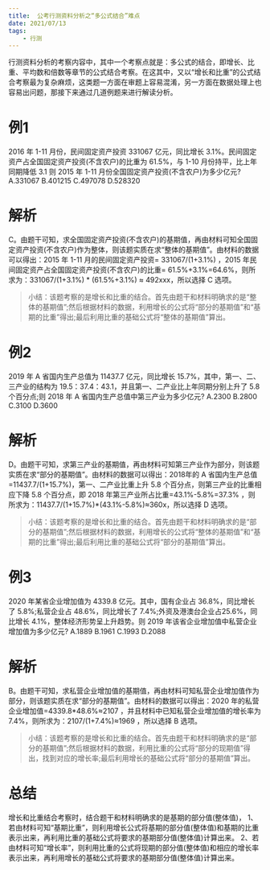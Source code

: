 ```yaml
---
title:  公考行测资料分析之“多公式结合”难点
date: 2021/07/13
tags: 
    - 行测
---
```


行测资料分析的考察内容中，其中一个考察点就是：多公式的结合，即增长、比重、平均数和倍数等章节的公式结合考察。在这其中，又以“增长和比重”的公式结合考察最为复杂麻烦，这类题一方面在审题上容易混淆，另一方面在数据处理上也容易出问题，那接下来通过几道例题来进行解读分析。

# 例1
2016 年 1-11 月份，民间固定资产投资 331067 亿元，同比增长 3.1%。民间固定资产占全国固定资产投资(不含农户)的比重为 61.5%，与 1-10 月份持平，比上年同期降低 3.1
则 2015 年 1-11 月份全国固定资产投资(不含农户)为多少亿元?
A.331067 
B.401215
C.497078
D.528320

# 解析
C。由题干可知，求全国固定资产投资(不含农户)的基期值，再由材料可知全国固定资产投资(不含农户)作为整体，则该题实质在求“整体的基期值”。由材料的数据可以得出：2015 年 1-11 月的民间固定资产投资=  331067/(1+3.1%) ，2015 年民间固定资产占全国固定资产投资(不含农户)的比重= 61.5%+3.1%=64.6%，则所求为：331067/(1+3.1%) * (61.5%+3.1%) ≈ 492xxx，所以选择 C 选项。
> 小结：该题考察的是增长和比重的结合。首先由题干和材料明确求的是“整体的基期值”;然后根据材料的数据，利用增长的公式将“部分的基期值”和“基期的比重”得出;最后利用比重的基础公式将“整体的基期值”算出。

# 例2
2019 年 A 省国内生产总值为 11437.7 亿元，同比增长 15.7%，其中，第一、二、三产业的结构为 19.5：37.4：43.1，并且第一、二产业比上年同期分别上升了 5.8 个百分点;则 2018 年 A 省国内生产总值中第三产业为多少亿元?
A.2300
B.2800
C.3100
D.3600

# 解析
D。由题干可知，求第三产业的基期值，再由材料可知第三产业作为部分，则该题实质在求“部分的基期值”。由材料的数据可以得出：2018年的 A 省国内生产总值=11437.7/(1+15.7%)，第一、二产业比重上升 5.8 个百分点，则第三产业的比重相应下降 5.8 个百分点，即 2018 年第三产业所占比重=43.1%-5.8%=37.3% ，则所求为：11437.7/(1+15.7%)*(43.1%-5.8%)≈360x，所以选择 D 选项。
> 小结：该题考察的是增长和比重的结合。首先由题干和材料明确求的是“部分的基期值”;然后根据材料的数据，利用增长的公式将“整体的基期值”和“基期的比重”得出;最后利用比重的基础公式将“部分的基期值”算出。

# 例3
2020 年某省企业增加值为 4339.8 亿元。其中，国有企业占 36.8%，同比增长了 5.8%;私营企业占 48.6%，同比增长了 7.4%;外资及港澳台企业占25.6%，同比增长 4.1%，整体经济形势呈上升趋势。则 2019 年该省企业增加值中私营企业增加值为多少亿元?
A.1889
B.1961
C.1993
D.2088

# 解析
B。由题干可知，求私营企业增加值的基期值，再由材料可知私营企业增加值作为部分，则该题实质在求“部分的基期值”。由材料的数据可以得出：2020 年的私营企业增加值=4339.8*48.6%≈2107 ，并且材料中已知私营企业增加值的增长率为 7.4%，则所求为：2107/(1+7.4%)≈1969 ，所以选择 B 选项。
> 小结：该题考察的是增长和比重的结合。首先由题干和材料明确求的是“部分的基期值”;然后根据材料的数据，利用比重的公式将“部分的现期值”得出，找到对应的增长率;最后利用增长的基础公式将“部分的基期值”算出。

# 总结
增长和比重结合考察时，结合题干和材料明确求的是基期的部分值(整体值)，
1、若由材料可知“基期比重”，则利用增长公式将基期的部分值(整体值)和基期的比重表示出来，再利用比重的基础公式将要求的基期部分值(整体值)计算出来。
2、若由材料可知“增长率”，则利用比重的公式将现期的部分值(整体值)和相应的增长率表示出来，再利用增长的基础公式将要求的基期部分值(整体值)计算出来。